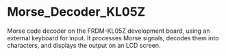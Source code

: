 # Morse_Decoder_KL05Z
Morse code decoder on the FRDM-KL05Z development board, using an external keyboard for input. It processes Morse signals, decodes them into characters, and displays the output on an LCD screen.
